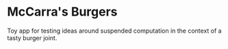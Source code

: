 # McCarra's Burgers

Toy app for testing ideas around suspended computation in the context of a tasty burger joint.
